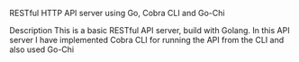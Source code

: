 RESTful HTTP API server using Go, Cobra CLI and Go-Chi

Description
This is a basic RESTful API server, build with Golang. In this API server I have implemented Cobra CLI for running the API from the CLI and also used Go-Chi
